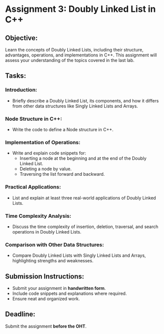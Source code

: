 # Assignment 3: Doubly Linked List in C++

## Objective:
Learn the concepts of Doubly Linked Lists, including their structure, advantages, operations, and implementations in C++. This assignment will assess your understanding of the topics covered in the last lab.

## Tasks:

### Introduction:
- Briefly describe a Doubly Linked List, its components, and how it differs from other data structures like Singly Linked Lists and Arrays.

### Node Structure in C++:
- Write the code to define a Node structure in C++.

### Implementation of Operations:
- Write and explain code snippets for:
  - Inserting a node at the beginning and at the end of the Doubly Linked List.
  - Deleting a node by value.
  - Traversing the list forward and backward.

### Practical Applications:
- List and explain at least three real-world applications of Doubly Linked Lists.

### Time Complexity Analysis:
- Discuss the time complexity of insertion, deletion, traversal, and search operations in Doubly Linked Lists.

### Comparison with Other Data Structures:
- Compare Doubly Linked Lists with Singly Linked Lists and Arrays, highlighting strengths and weaknesses.

## Submission Instructions:
- Submit your assignment in **handwritten form**.
- Include code snippets and explanations where required.
- Ensure neat and organized work.

## Deadline:
Submit the assignment **before the OHT**.
